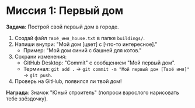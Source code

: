 # Миссия 1: Первый дом

**Задача**: Построй свой первый дом в городе.

1. Создай файл `твоё_имя_house.txt` в папке `buildings/`.
2. Напиши внутри: "Мой дом [цвет] с [что-то интересное]."
   - Пример: "Мой дом синий с башней для котов."
3. Сохрани изменения:
   - GitHub Desktop: "Commit" с сообщением "Мой первый дом".
   - Терминал: `git add .` → `git commit -m "Мой первый дом [Твоё имя]"` → `git push`.
4. Проверь на GitHub, появился ли твой дом!

**Награда**: Значок "Юный строитель" (попроси взрослого нарисовать тебе звёздочку).
